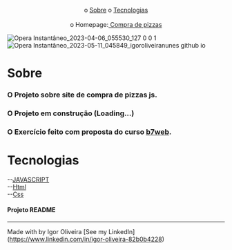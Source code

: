 
<p align="center">
 o <a href=" #sobre">Sobre</a>
o <a href="#sobre">Tecnologias</a> 
<br><br>
 o Homepage:<a href=https://igoroliveiranunes.github.io/Compra-de-Pizzas/> Compra de pizzas  </a>

![Opera Instantâneo_2023-04-06_055530_127 0 0 1](https://user-images.githubusercontent.com/93622964/230328916-15593e15-8241-4ccf-b227-64b3c4dc5982.png)</br>
![Opera Instantâneo_2023-05-11_045849_igoroliveiranunes github io](https://github.com/IgorOliveiraNunes/Compra-de-Pizzas/assets/93622964/90b22a3d-e27a-4981-8a56-9a8239da8b13)</br>

  
# Sobre
<h3>O Projeto sobre site de compra de pizzas js.</h3>
<h3>O Projeto em construção (Loading...) <h3/>
<h3>O Exercício feito com proposta do curso 
<a href="https://b7web.com.br">b7web</a>.</h3>


# Tecnologias
--<a href="https://www.javascript.com">JAVASCRIPT</a><br>
--<a href="https://www.learn-html.org">Html</a><br>
--<a href="https://www.css.org">Css</a><br>


<h4> Projeto README </h4>

---
Made with by Igor Oliveira [See my LinkedIn](<a href="https://www.linkedin.com/in/igor-oliveira-82b0b4228">https://www.linkedin.com/in/igor-oliveira-82b0b4228</a>)
